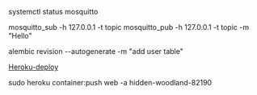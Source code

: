 
systemctl status mosquitto

mosquitto_sub -h 127.0.0.1 -t topic
mosquitto_pub -h 127.0.0.1 -t topic -m "Hello"

alembic revision --autogenerate -m "add user table"

[Heroku-deploy](https://devcenter.heroku.com/articles/container-registry-and-runtime)

sudo heroku container:push web -a hidden-woodland-82190